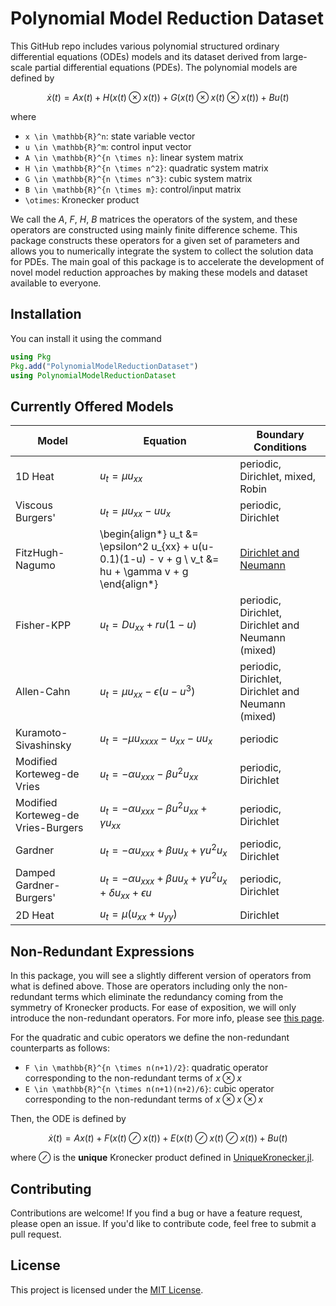 # Polynomial Model Reduction Dataset

This GitHub repo includes various polynomial structured ordinary differential equations (ODEs) models and its dataset derived from large-scale partial differential equations (PDEs).
The polynomial models are defined by

```math
\dot{x}(t) = Ax(t) + H(x(t) \otimes x(t)) + G(x(t) \otimes x(t) \otimes x(t)) + Bu(t)
```

where
- ``x \in \mathbb{R}^n``: state variable vector
- ``u \in \mathbb{R}^m``: control input vector
- ``A \in \mathbb{R}^{n \times n}``: linear system matrix
- ``H \in \mathbb{R}^{n \times n^2}``: quadratic system matrix
- ``G \in \mathbb{R}^{n \times n^3}``: cubic system matrix
- ``B \in \mathbb{R}^{n \times m}``: control/input matrix
- ``\otimes``: Kronecker product

We call the $A,~F,~H,~B$ matrices the operators of the system, and these operators are constructed using mainly finite difference scheme.
This package constructs these operators for a given set of parameters and allows you to numerically integrate the system to collect the solution data for PDEs.
The main goal of this package is to accelerate the development of novel model reduction approaches by making these models and dataset available to everyone.

## Installation

You can install it using the command

```julia
using Pkg
Pkg.add("PolynomialModelReductionDataset")
using PolynomialModelReductionDataset
```

## Currently Offered Models

| Model | Equation | Boundary Conditions |
| --- | --- | --- |
| 1D Heat | $u_t = \mu u_{xx}$ | periodic, Dirichlet, mixed, Robin |
| Viscous Burgers' | $u_t = \mu u_{xx} - uu_{x}$ | periodic, Dirichlet |
| FitzHugh-Nagumo | \begin{align*} u_t &= \epsilon^2 u_{xx} + u(u-0.1)(1-u) - v + g \\ v_t &= hu + \gamma v + g \end{align*} | [Dirichlet and Neumann](https://morwiki.mpi-magdeburg.mpg.de/morwiki/index.php/FitzHugh-Nagumo_System) |
| Fisher-KPP | $u_t = D u_{xx} + ru(1-u)$ | periodic, Dirichlet, Dirichlet and Neumann (mixed) |
| Allen-Cahn | $u_t = \mu u_{xx} - \epsilon(u - u^3)$ | periodic, Dirichlet, Dirichlet and Neumann (mixed) |
| Kuramoto-Sivashinsky | $u_t = -\mu u_{xxxx} - u_{xx} - uu_x$ | periodic |
| Modified Korteweg-de Vries | $u_t = -\alpha u_{xxx} - \beta u^2u_{xx}$ | periodic, Dirichlet |
| Modified Korteweg-de Vries-Burgers | $u_t = -\alpha u_{xxx} - \beta u^2u_{xx} + \gamma u_{xx}$ | periodic, Dirichlet |
| Gardner | $u_t = -\alpha u_{xxx} + \beta uu_{x} + \gamma u^2u_{x}$ | periodic, Dirichlet |
| Damped Gardner-Burgers' | $u_t = -\alpha u_{xxx} + \beta uu_x + \gamma u^2u_x + \delta u_{xx} + \epsilon u$ |  periodic, Dirichlet |
| 2D Heat | $u_t = \mu(u_{xx} + u_{yy})$ | Dirichlet |

## Non-Redundant Expressions

In this package, you will see a slightly different version of operators from what is defined above. Those are operators including only the non-redundant terms which eliminate the redundancy coming from the symmetry of Kronecker products. For ease of exposition, we will only introduce the non-redundant operators. For more info, please see [this page](https://smallpondtom.github.io/UniqueKronecker.jl/dev/matrices/dynamicalsystem/).

For the quadratic and cubic operators we define the non-redundant counterparts as follows:

- ``F \in \mathbb{R}^{n \times n(n+1)/2}``: quadratic operator corresponding to the non-redundant terms of $x \otimes x$
- ``E \in \mathbb{R}^{n \times n(n+1)(n+2)/6}``: cubic operator corresponding to the non-redundant terms of $x \otimes x \otimes x$

Then, the ODE is defined by

```math
\dot{x}(t) = Ax(t) + F(x(t) \oslash x(t)) + E(x(t) \oslash x(t) \oslash x(t)) + Bu(t)
```

where $\oslash$ is the __unique__ Kronecker product defined in [UniqueKronecker.jl](https://github.com/smallpondtom/UniqueKronecker.jl).

## Contributing

Contributions are welcome! If you find a bug or have a feature request, please open an issue. If you'd like to contribute code, feel free to submit a pull request.

## License

This project is licensed under the [MIT License](https://github.com/smallpondtom/PolynomialModelReductionDataset.jl/blob/main/LICENSE).
